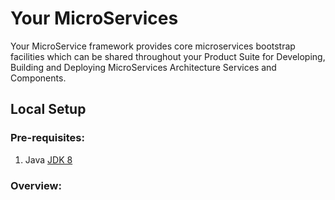 # Your MicroServices

Your MicroService framework provides core microservices bootstrap facilities which can be shared
throughout your Product Suite for Developing, Building and Deploying
MicroServices Architecture Services and Components.

## Local Setup

### Pre-requisites:

1. Java [JDK 8](http://www.oracle.com/technetwork/java/javase/downloads/jdk8-downloads-2133151.html)

### Overview:



